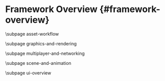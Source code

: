 Framework Overview {#framework-overview}
========================================

\subpage asset-workflow

\subpage graphics-and-rendering

\subpage multiplayer-and-networking

\subpage scene-and-animation

\subpage ui-overview
